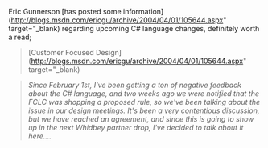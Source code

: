 Eric Gunnerson [has posted some information](http://blogs.msdn.com/ericgu/archive/2004/04/01/105644.aspx" target="_blank) regarding upcoming C# language changes, definitely worth a read;

> [Customer Focused Design](http://blogs.msdn.com/ericgu/archive/2004/04/01/105644.aspx" target="_blank)

> _Since February 1st, I've been getting a ton of negative feedback about the C# language, and two weeks ago we were notified that the FCLC was shopping a proposed rule, so we've been talking about the issue in our design meetings. It's been a very contentious discussion, but we have reached an agreement, and since this is going to show up in the next Whidbey partner drop, I've decided to talk about it here...._